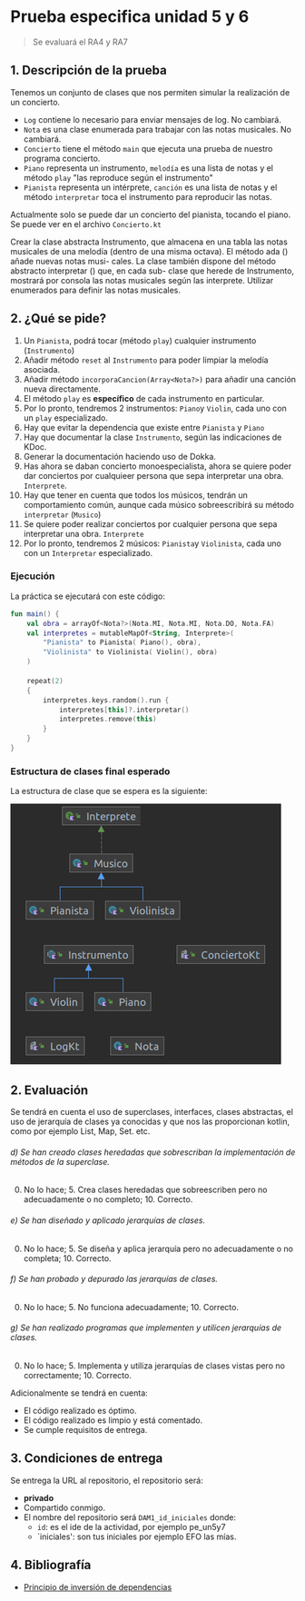 # Prueba especifica unidad 5 y 6

> Se evaluará el RA4 y RA7

## 1. Descripción de la prueba

Tenemos un conjunto de clases que nos permiten simular la realización de un concierto.
- `Log` contiene lo necesario para enviar mensajes de log. No cambiará.
- `Nota` es una clase enumerada para trabajar con las notas musicales. No cambiará.
- `Concierto` tiene el método `main` que ejecuta una prueba de nuestro programa concierto.
- `Piano` representa un instrumento, `melodía` es una lista de notas y el método `play` "las reproduce según el instrumento"
- `Pianista` representa un intérprete, `canción` es una lista de notas y el método `interpretar` toca el instrumento para reproducir las notas.

Actualmente solo se puede dar un concierto del pianista, tocando el piano. Se puede ver en el archivo `Concierto.kt`


Crear la clase abstracta Instrumento, que almacena en una tabla las notas musicales de
una melodía (dentro de una misma octava). El método ada () añade nuevas notas musi-
cales. La clase también dispone del método abstracto interpretar () que, en cada sub-
clase que herede de Instrumento, mostrará por consola las notas musicales según las
interprete. Utilizar enumerados para definir las notas musicales.

## 2. ¿Qué se pide?

1. Un `Pianista`, podrá tocar (método `play`) cualquier instrumento (`Instrumento`)
2. Añadir método `reset` al `Instrumento` para poder limpiar la melodía asociada.
3. Añadir método `incorporaCancion(Array<Nota?>)` para añadir una canción nueva directamente.
4. El método `play` es **específico** de cada instrumento en particular.
5. Por lo pronto, tendremos 2 instrumentos: `Piano`y `Violin`, cada uno con un `play` especializado.
6. Hay que evitar la dependencia que existe entre `Pianista` y `Piano`
7. Hay que documentar la clase `Instrumento`, según las indicaciones de KDoc.
8. Generar la documentación haciendo uso de Dokka.
9. Has ahora se daban concierto monoespecialista, ahora se quiere poder dar conciertos por cualquieer persona que sepa interpretar una obra. `Interprete`.
10. Hay que tener en cuenta que todos los músicos, tendrán un comportamiento común, aunque cada músico sobreescribirá su método `interpretar` (`Musico`)
11. Se quiere poder realizar conciertos por cualquier persona que sepa interpretar una obra. `Interprete`
12. Por lo pronto, tendremos 2 músicos: `Pianista`y `Violinista`, cada uno con un `Interpretar` especializado.

### Ejecución
La práctica se ejecutará con este código:
```kotlin
fun main() {
    val obra = arrayOf<Nota?>(Nota.MI, Nota.MI, Nota.DO, Nota.FA)
    val interpretes = mutableMapOf<String, Interprete>(
        "Pianista" to Pianista( Piano(), obra),
        "Violinista" to Violinista( Violin(), obra)
    )

    repeat(2)
    {
        interpretes.keys.random().run {
            interpretes[this]?.interpretar()
            interpretes.remove(this)
        }
    }
}
```
### Estructura de clases final esperado

La estructura de clase que se espera es la siguiente:

  ![](./../resources/un5y6/uml.png)

## 2. Evaluación

Se tendrá en cuenta el uso de superclases, interfaces, clases abstractas, el uso de jerarquía de clases ya conocidas y que nos las proporcionan kotlin, como por ejemplo List, Map, Set. etc.

###### d) Se han creado clases heredadas que sobrescriban la implementación de métodos de la superclase.
0. No lo hace; 5. Crea clases heredadas que sobreescriben pero no adecuadamente o no completo; 10. Correcto.
###### e) Se han diseñado y aplicado jerarquías de clases.
0. No lo hace; 5. Se diseña y aplica jerarquía pero no adecuadamente o no completa; 10. Correcto.
###### f) Se han probado y depurado las jerarquías de clases.
0. No lo hace; 5. No funciona adecuadamente; 10. Correcto.
###### g) Se han realizado programas que implementen y utilicen jerarquías de clases.
0. No lo hace; 5. Implementa y utiliza jerarquías de clases vistas pero no correctamente; 10. Correcto.


Adicionalmente se tendrá en cuenta:
- El código realizado es óptimo.
- El código realizado es limpio y está comentado.
- Se cumple requisitos de entrega.

## 3. Condiciones de entrega

Se entrega la URL al repositorio, el repositorio será:

- **privado**
- Compartido conmigo.
- El nombre del repositorio será `DAM1_id_iniciales` donde:
    - `id`: es el ide de la actividad, por ejemplo pe_un5y7
    - `iniciales': son tus iniciales por ejemplo EFO las mías.

## 4. Bibliografía

- [Principio de inversión de dependencias](https://github.com/revilofe/IESRA-DAM-Prog/blob/master/ejercicios/src/main/kotlin/un6/dip/dip.md)